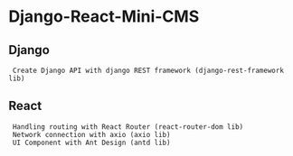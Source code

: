 # Django-React-Mini-CMS

## Django
     Create Django API with django REST framework (django-rest-framework lib)

## React
     Handling routing with React Router (react-router-dom lib)
     Network connection with axio (axio lib)
     UI Component with Ant Design (antd lib)

